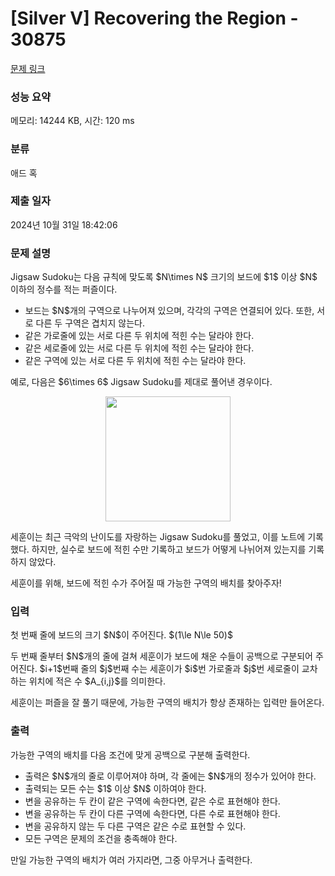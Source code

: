 # [Silver V] Recovering the Region - 30875 

[문제 링크](https://www.acmicpc.net/problem/30875) 

### 성능 요약

메모리: 14244 KB, 시간: 120 ms

### 분류

애드 혹

### 제출 일자

2024년 10월 31일 18:42:06

### 문제 설명

<p>Jigsaw Sudoku는 다음 규칙에 맞도록 $N\times N$ 크기의 보드에 $1$ 이상 $N$ 이하의 정수를 적는 퍼즐이다.</p>

<ul>
	<li>보드는 $N$개의 구역으로 나누어져 있으며, 각각의 구역은 연결되어 있다. 또한, 서로 다른 두 구역은 겹치지 않는다.</li>
	<li>같은 가로줄에 있는 서로 다른 두 위치에 적힌 수는 달라야 한다.</li>
	<li>같은 세로줄에 있는 서로 다른 두 위치에 적힌 수는 달라야 한다.</li>
	<li>같은 구역에 있는 서로 다른 두 위치에 적힌 수는 달라야 한다.</li>
</ul>

<p>예로, 다음은 $6\times 6$ Jigsaw Sudoku를 제대로 풀어낸 경우이다.</p>

<p style="text-align:center;"><img alt="" src="" style="width: 200px; height: 200px;"></p>

<p>세훈이는 최근 극악의 난이도를 자랑하는 Jigsaw Sudoku를 풀었고, 이를 노트에 기록했다. 하지만, 실수로 보드에 적힌 수만 기록하고 보드가 어떻게 나뉘어져 있는지를 기록하지 않았다.</p>

<p>세훈이를 위해, 보드에 적힌 수가 주어질 때 가능한 구역의 배치를 찾아주자!</p>

### 입력 

 <p>첫 번째 줄에 보드의 크기 $N$이 주어진다. $(1\le N\le 50)$</p>

<p>두 번째 줄부터 $N$개의 줄에 걸쳐 세훈이가 보드에 채운 수들이 공백으로 구분되어 주어진다. $i+1$번째 줄의 $j$번째 수는 세훈이가 $i$번 가로줄과 $j$번 세로줄이 교차하는 위치에 적은 수 $A_{i,j}$를 의미한다.</p>

<p>세훈이는 퍼즐을 잘 풀기 때문에, 가능한 구역의 배치가 항상 존재하는 입력만 들어온다.</p>

### 출력 

 <p>가능한 구역의 배치를 다음 조건에 맞게 공백으로 구분해 출력한다.</p>

<ul>
	<li>출력은 $N$개의 줄로 이루어져야 하며, 각 줄에는 $N$개의 정수가 있어야 한다.</li>
	<li>출력되는 모든 수는 $1$ 이상 $N$ 이하여야 한다.</li>
	<li>변을 공유하는 두 칸이 같은 구역에 속한다면, 같은 수로 표현해야 한다.</li>
	<li>변을 공유하는 두 칸이 다른 구역에 속한다면, 다른 수로 표현해야 한다.</li>
	<li>변을 공유하지 않는 두 다른 구역은 같은 수로 표현할 수 있다.</li>
	<li>모든 구역은 문제의 조건을 충족해야 한다.</li>
</ul>

<p>만일 가능한 구역의 배치가 여러 가지라면, 그중 아무거나 출력한다.</p>

